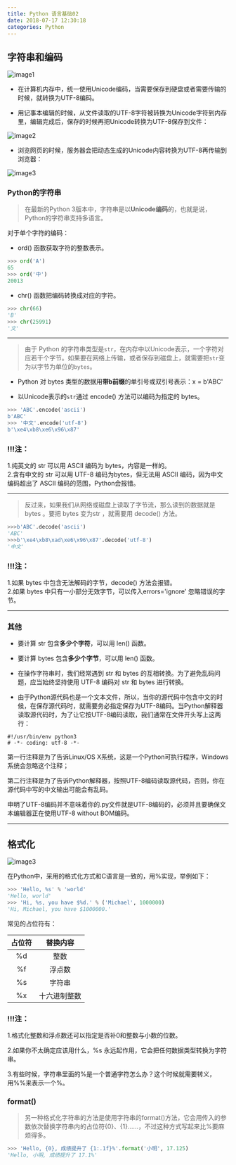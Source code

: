 ```yaml
---
title: Python 语言基础02
date: 2018-07-17 12:30:18
categories: Python
---
```


## 字符串和编码

![image1](https://wx3.sinaimg.cn/large/80ceacb8ly1ftblmcf9kij20gg06a0ss.jpg)

- 在计算机内存中，统一使用Unicode编码，当需要保存到硬盘或者需要传输的时候，就转换为UTF-8编码。

- 用记事本编辑的时候，从文件读取的UTF-8字符被转换为Unicode字符到内存里，编辑完成后，保存的时候再把Unicode转换为UTF-8保存到文件：

![image2](https://ws1.sinaimg.cn/large/80ceacb8ly1ftblnpacltj208j07qdg8.jpg)

- 浏览网页的时候，服务器会把动态生成的Unicode内容转换为UTF-8再传输到浏览器：

![image3](https://wx2.sinaimg.cn/large/80ceacb8ly1ftblp0mtntj208e07edg3.jpg)

### Python的字符串

>在最新的Python 3版本中，字符串是以**Unicode编码**的，也就是说，Python的字符串支持多语言。

对于单个字符的编码：

- ord() 函数获取字符的整数表示。
```python
>>> ord('A')
65
>>> ord('中')
20013
```

- chr() 函数把编码转换成对应的字符。
```python
>>> chr(66)
'B'
>>> chr(25991)
'文'
```
---

>由于 Python 的字符串类型是`str`，在内存中以Unicode表示，一个字符对应若干个字节。如果要在网络上传输，或者保存到磁盘上，就需要把`str`变为以字节为单位的`bytes`。 

- Python 对 bytes 类型的数据用**带b前缀**的单引号或双引号表示：x = b'ABC'

- 以Unicode表示的`str`通过 encode() 方法可以编码为指定的 bytes。
```python
>>> 'ABC'.encode('ascii')
b'ABC'
>>> '中文'.encode('utf-8')
b'\xe4\xb8\xe6\x96\x87'
```

### **!!!注**：</br>
1.纯英文的 str 可以用 ASCII 编码为 bytes，内容是一样的。</br>
2.含有中文的 str 可以用 UTF-8 编码为bytes，但无法用 ASCII 编码，因为中文编码超出了 ASCII 编码的范围，Python会报错。

---

>反过来，如果我们从网络或磁盘上读取了字节流，那么读到的数据就是 bytes  。要把 bytes 变为str ，就需要用 decode() 方法。

```python
>>>b'ABC'.decode('ascii')
'ABC'
>>>b'\xe4\xb8\xad\xe6\x96\x87'.decode('utf-8')
'中文'
```
### **!!!注**：</br>
1.如果 bytes 中包含无法解码的字节，decode() 方法会报错。</br>
2.如果 bytes 中只有一小部分无效字节，可以传入errors='ignore' 忽略错误的字节。

---

### 其他
- 要计算 str 包含**多少个字符**，可以用 len() 函数。</br>

- 要计算 bytes 包含**多少个字节**，可以用 len() 函数。</br>

- 在操作字符串时，我们经常遇到 str 和 bytes 的互相转换。为了避免乱码问题，应当始终坚持使用 UTF-8 编码对 str 和 bytes 进行转换。</br>

- 由于Python源代码也是一个文本文件，所以，当你的源代码中包含中文的时候，在保存源代码时，就需要务必指定保存为UTF-8编码。当Python解释器读取源代码时，为了让它按UTF-8编码读取，我们通常在文件开头写上这两行：
```
#!/usr/bin/env python3
# -*- coding: utf-8 -*-
```
第一行注释是为了告诉Linux/OS X系统，这是一个Python可执行程序，Windows系统会忽略这个注释；

第二行注释是为了告诉Python解释器，按照UTF-8编码读取源代码，否则，你在源代码中写的中文输出可能会有乱码。

申明了UTF-8编码并不意味着你的.py文件就是UTF-8编码的，必须并且要确保文本编辑器正在使用UTF-8 without BOM编码。

---

## 格式化

![image3](https://wx3.sinaimg.cn/large/80ceacb8ly1ftbncmjqnvj20c206f0st.jpg)

在Python中，采用的格式化方式和C语言是一致的，用%实现，举例如下：

```python
>>> 'Hello, %s' % 'world'
'Hello, world'
>>> 'Hi, %s, you have $%d.' % ('Michael', 1000000)
'Hi, Michael, you have $1000000.'
```

常见的占位符有：

| 占位符 | 替换内容 |
| :---------:|:---------:|
| %d |整数|
| %f |浮点数|
| %s |字符串|
| %x |十六进制整数|

### **!!!注**：</br>
1.格式化整数和浮点数还可以指定是否补0和整数与小数的位数。

2.如果你不太确定应该用什么，%s 永远起作用，它会把任何数据类型转换为字符串。

3.有些时候，字符串里面的%是一个普通字符怎么办？这个时候就需要转义，用%%来表示一个%。

### format()
>另一种格式化字符串的方法是使用字符串的format()方法，它会用传入的参数依次替换字符串内的占位符{0}、{1}……，不过这种方式写起来比%要麻烦得多。
```python
>>> 'Hello, {0}, 成绩提升了 {1:.1f}%'.format('小明', 17.125)
'Hello, 小明, 成绩提升了 17.1%'
```

